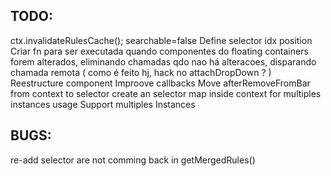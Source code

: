 TODO:
-----
ctx.invalidateRulesCache();
searchable=false
Define selector idx position
Criar fn para ser executada quando componentes do floating containers forem alterados, eliminando chamadas qdo nao há alteracoes, disparando chamada remota ( como é feito hj, hack no attachDropDown ? )
Reestructure component
Improove callbacks
Move afterRemoveFromBar from context to selector
create an selector map inside context for multiples instances usage
Support multiples Instances

BUGS:
-----
re-add selector are not comming back in getMergedRules()